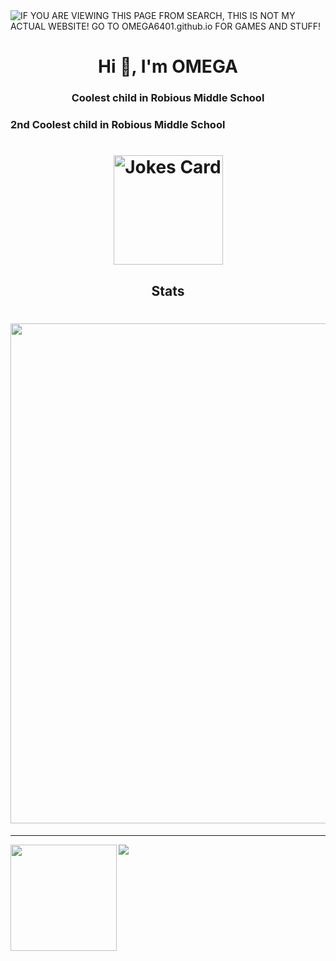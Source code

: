 <img alt="IF YOU ARE VIEWING THIS PAGE FROM SEARCH, THIS IS NOT MY ACTUAL WEBSITE! GO TO OMEGA6401.github.io FOR GAMES AND STUFF!" src="https://readme-typing-svg.herokuapp.com?vCenter=true&lines=Hello!+I+am+ΩMEGA!;Im+a+HTML+Coder;I+love+video+games;">
<h1 align="center">Hi 👋, I'm OMEGA</h1>

<h3 align="center">Coolest child in Robious Middle School </h3>

<h3
    <a href="https://github.com/Progamer1251718">2nd Coolest child in Robious Middle School </a>
    </h3>

<h1 align="center">
<img height="175" src="https://readme-jokes.vercel.app/api" alt="Jokes Card" />
</h1>


<h2 align="Middle">Stats</h2>

<h1 align="Right">
<img width=800 src="https://github-profile-trophy.vercel.app/?username=OMEGA6401&theme=darkhub&column=8&no-frame=true"/>
</a>
</h1>


---


<div>
  <img height="170" align="left" src="https://github-readme-stats.vercel.app/api?username=OMEGA6401&theme=dark&count_private=true&include_all_commits=true" />
  <img src="https://github-readme-stats.vercel.app/api/top-langs/?username=OMEGA6401&theme=dark&layout=compact" />
</div>


